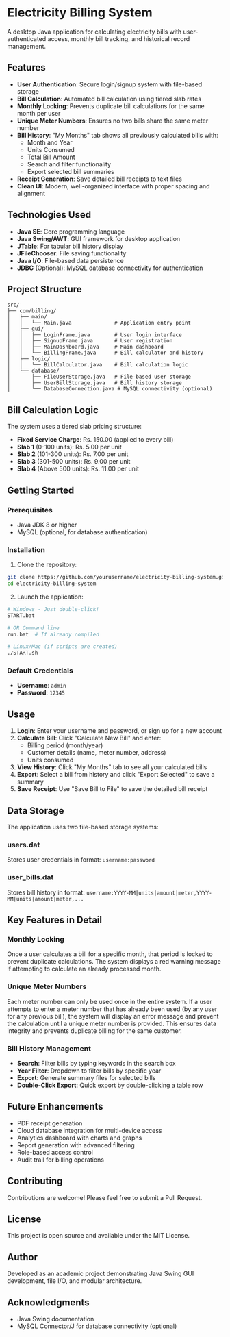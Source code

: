 # Electricity Billing System

A desktop Java application for calculating electricity bills with user-authenticated access, monthly bill tracking, and historical record management.

## Features

- **User Authentication**: Secure login/signup system with file-based storage
- **Bill Calculation**: Automated bill calculation using tiered slab rates
- **Monthly Locking**: Prevents duplicate bill calculations for the same month per user
- **Unique Meter Numbers**: Ensures no two bills share the same meter number
- **Bill History**: "My Months" tab shows all previously calculated bills with:
  - Month and Year
  - Units Consumed
  - Total Bill Amount
  - Search and filter functionality
  - Export selected bill summaries
- **Receipt Generation**: Save detailed bill receipts to text files
- **Clean UI**: Modern, well-organized interface with proper spacing and alignment

## Technologies Used

- **Java SE**: Core programming language
- **Java Swing/AWT**: GUI framework for desktop application
- **JTable**: For tabular bill history display
- **JFileChooser**: File saving functionality
- **Java I/O**: File-based data persistence
- **JDBC** (Optional): MySQL database connectivity for authentication

## Project Structure

```
src/
├── com/billing/
│   ├── main/
│   │   └── Main.java              # Application entry point
│   ├── gui/
│   │   ├── LoginFrame.java        # User login interface
│   │   ├── SignupFrame.java       # User registration
│   │   ├── MainDashboard.java     # Main dashboard
│   │   └── BillingFrame.java      # Bill calculator and history
│   ├── logic/
│   │   └── BillCalculator.java    # Bill calculation logic
│   └── database/
│       ├── FileUserStorage.java   # File-based user storage
│       ├── UserBillStorage.java   # Bill history storage
│       └── DatabaseConnection.java # MySQL connectivity (optional)
```

## Bill Calculation Logic

The system uses a tiered slab pricing structure:

- **Fixed Service Charge**: Rs. 150.00 (applied to every bill)
- **Slab 1** (0-100 units): Rs. 5.00 per unit
- **Slab 2** (101-300 units): Rs. 7.00 per unit
- **Slab 3** (301-500 units): Rs. 9.00 per unit
- **Slab 4** (Above 500 units): Rs. 11.00 per unit

## Getting Started

### Prerequisites

- Java JDK 8 or higher
- MySQL (optional, for database authentication)

### Installation

1. Clone the repository:
```bash
git clone https://github.com/yourusername/electricity-billing-system.git
cd electricity-billing-system
```

2. Launch the application:
```bash
# Windows - Just double-click!
START.bat

# OR Command line
run.bat  # If already compiled

# Linux/Mac (if scripts are created)
./START.sh
```

### Default Credentials

- **Username**: `admin`
- **Password**: `12345`

## Usage

1. **Login**: Enter your username and password, or sign up for a new account
2. **Calculate Bill**: Click "Calculate New Bill" and enter:
   - Billing period (month/year)
   - Customer details (name, meter number, address)
   - Units consumed
3. **View History**: Click "My Months" tab to see all your calculated bills
4. **Export**: Select a bill from history and click "Export Selected" to save a summary
5. **Save Receipt**: Use "Save Bill to File" to save the detailed bill receipt

## Data Storage

The application uses two file-based storage systems:

### users.dat
Stores user credentials in format: `username:password`

### user_bills.dat
Stores bill history in format: `username:YYYY-MM|units|amount|meter,YYYY-MM|units|amount|meter,...`

## Key Features in Detail

### Monthly Locking
Once a user calculates a bill for a specific month, that period is locked to prevent duplicate calculations. The system displays a red warning message if attempting to calculate an already processed month.

### Unique Meter Numbers
Each meter number can only be used once in the entire system. If a user attempts to enter a meter number that has already been used (by any user for any previous bill), the system will display an error message and prevent the calculation until a unique meter number is provided. This ensures data integrity and prevents duplicate billing for the same customer.

### Bill History Management
- **Search**: Filter bills by typing keywords in the search box
- **Year Filter**: Dropdown to filter bills by specific year
- **Export**: Generate summary files for selected bills
- **Double-Click Export**: Quick export by double-clicking a table row

## Future Enhancements

- PDF receipt generation
- Cloud database integration for multi-device access
- Analytics dashboard with charts and graphs
- Report generation with advanced filtering
- Role-based access control
- Audit trail for billing operations

## Contributing

Contributions are welcome! Please feel free to submit a Pull Request.

## License

This project is open source and available under the MIT License.

## Author

Developed as an academic project demonstrating Java Swing GUI development, file I/O, and modular architecture.

## Acknowledgments

- Java Swing documentation
- MySQL Connector/J for database connectivity (optional)


